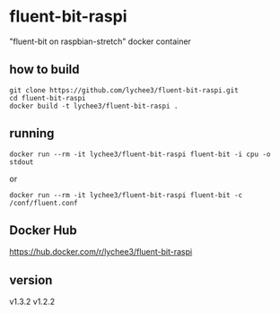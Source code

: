 # fluent-bit-raspi

"fluent-bit on raspbian-stretch" docker container

## how to build

```
git clone https://github.com/lychee3/fluent-bit-raspi.git
cd fluent-bit-raspi
docker build -t lychee3/fluent-bit-raspi .
```

## running

```
docker run --rm -it lychee3/fluent-bit-raspi fluent-bit -i cpu -o stdout
```

or 

```
docker run --rm -it lychee3/fluent-bit-raspi fluent-bit -c /conf/fluent.conf
```

## Docker Hub

https://hub.docker.com/r/lychee3/fluent-bit-raspi

## version
v1.3.2
v1.2.2